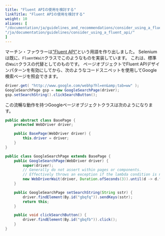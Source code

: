```yaml
---
title: "Fluent APIの使用を検討する"
linkTitle: "Fluent APIの使用を検討する"
weight: 10
aliases: [
"/documentation/ja/guidelines_and_recommendations/consider_using_a_fluent_api/",
"/ja/documentation/guidelines/consider_using_a_fluent_api/"
]
---
```



マーチン・ファウラーは["Fluent API"](//www.martinfowler.com/bliki/FluentInterface.html)という用語を作り出しました。
Seleniumは既に、`FluentWait`クラスでこのようなものを実装しています。
これは、標準の<code>Wait</code>クラスの代替としてのものです。
ページオブジェクトでFluent APIデザインパターンを有効にしてから、次のようなコードスニペットを使用してGoogle検索ページを照会できます。

```java
driver.get( "http://www.google.com/webhp?hl=en&amp;tab=ww" );
GoogleSearchPage gsp = new GoogleSearchPage(driver);
gsp.setSearchString().clickSearchButton();
```

この流暢な動作を持つGoogleページオブジェクトクラスは次のようになります。

```java
public abstract class BasePage {
    protected WebDriver driver;

    public BasePage(WebDriver driver) {
        this.driver = driver;
    }
}

public class GoogleSearchPage extends BasePage {
    public GoogleSearchPage(WebDriver driver) {
        super(driver);
        // Generally do not assert within pages or components.
        // Effectively throws an exception if the lambda condition is not met.
        new WebDriverWait(driver, Duration.ofSeconds(3)).until(d -> d.findElement(By.id("logo")));
    }

    public GoogleSearchPage setSearchString(String sstr) {
        driver.findElement(By.id("gbqfq")).sendKeys(sstr);
        return this;
    }

    public void clickSearchButton() {
        driver.findElement(By.id("gbqfb")).click();
    }
}
```
